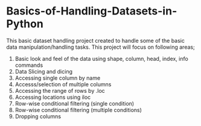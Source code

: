 # Basics-of-Handling-Datasets-in-Python
This basic dataset handling project created to handle some of the basic data manipulation/handling tasks.
This project will focus on following areas;
1. Basic look and feel of the data using shape, column, head, index, info commands
2. Data Slicing and dicing
3. Accessing single column  by name
4. Accesss/selection of multiple columns
5. Accessing the range of rows by .loc
6. Accessing locations using iloc
7. Row-wise conditional filtering (single condition) 
8. Row-wise conditional filtering (multiple conditions)
9. Dropping columns
